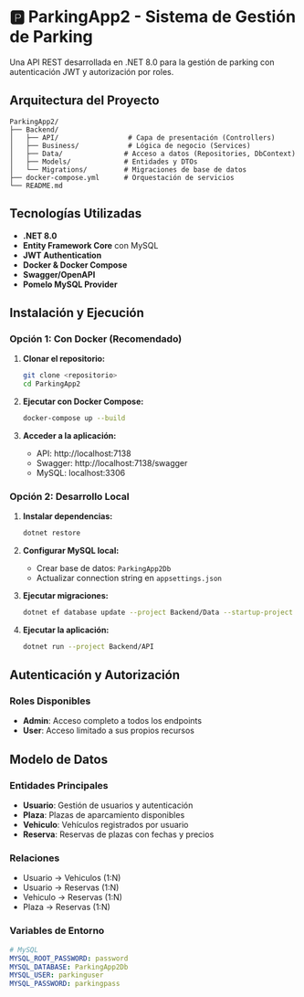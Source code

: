 # 🅿️ ParkingApp2 - Sistema de Gestión de Parking

Una API REST desarrollada en .NET 8.0 para la gestión de parking con autenticación JWT y autorización por roles.

## Arquitectura del Proyecto

```
ParkingApp2/
├── Backend/
│   ├── API/                 # Capa de presentación (Controllers)
│   ├── Business/            # Lógica de negocio (Services)
│   ├── Data/               # Acceso a datos (Repositories, DbContext)
│   ├── Models/             # Entidades y DTOs
│   └── Migrations/         # Migraciones de base de datos
├── docker-compose.yml      # Orquestación de servicios
└── README.md
```

##  Tecnologías Utilizadas

- **.NET 8.0**
- **Entity Framework Core** con MySQL
- **JWT Authentication**
- **Docker & Docker Compose**
- **Swagger/OpenAPI**
- **Pomelo MySQL Provider**


## Instalación y Ejecución

### Opción 1: Con Docker (Recomendado)

1. **Clonar el repositorio:**
   ```bash
   git clone <repositorio>
   cd ParkingApp2
   ```

2. **Ejecutar con Docker Compose:**
   ```bash
   docker-compose up --build
   ```

3. **Acceder a la aplicación:**
   - API: http://localhost:7138
   - Swagger: http://localhost:7138/swagger
   - MySQL: localhost:3306

### Opción 2: Desarrollo Local

1. **Instalar dependencias:**
   ```bash
   dotnet restore
   ```

2. **Configurar MySQL local:**
   - Crear base de datos: `ParkingApp2Db`
   - Actualizar connection string en `appsettings.json`

3. **Ejecutar migraciones:**
   ```bash
   dotnet ef database update --project Backend/Data --startup-project Backend/API
   ```

4. **Ejecutar la aplicación:**
   ```bash
   dotnet run --project Backend/API
   ```

## Autenticación y Autorización

### Roles Disponibles
- **Admin**: Acceso completo a todos los endpoints
- **User**: Acceso limitado a sus propios recursos

## Modelo de Datos

### Entidades Principales

- **Usuario**: Gestión de usuarios y autenticación
- **Plaza**: Plazas de aparcamiento disponibles
- **Vehiculo**: Vehículos registrados por usuario
- **Reserva**: Reservas de plazas con fechas y precios

### Relaciones
- Usuario → Vehiculos (1:N)
- Usuario → Reservas (1:N)
- Vehiculo → Reservas (1:N)
- Plaza → Reservas (1:N)


### Variables de Entorno
```yaml
# MySQL
MYSQL_ROOT_PASSWORD: password
MYSQL_DATABASE: ParkingApp2Db
MYSQL_USER: parkinguser
MYSQL_PASSWORD: parkingpass




